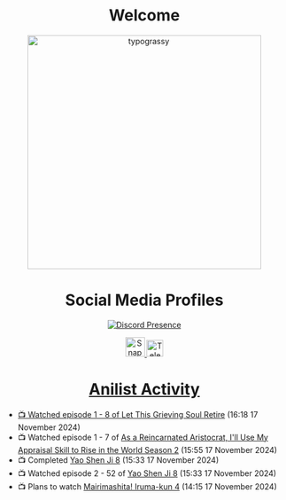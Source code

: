 <div align="center">

# Welcome
<a href="https://github.com/kawarimidoll/typograssy">
    <img alt="typograssy" src="https://typograssy.deno.dev/api?text=%E3%82%88%E3%81%86%E3%81%93%E3%81%9D%E3%81%BF%E3%81%AA%E3%81%95%E3%82%93%20-%20Sheby--&&l0=none&l1=82d9d0&l2=027353&l3=038c4c&l4=01402e&bg=none&frame=none&speed=100&comment=" width="421.99">
</a>

</div>

<div align="center">

# Social Media Profiles

[![Discord Presence](https://lanyard.cnrad.dev/api/612532963938271232)](https://discord.com/users/612532963938271232)


<a href="https://www.snapchat.com/add/a.sheby" title="Snapchat Profile">
    <img src="https://www.freepnglogos.com/uploads/snapchat-logo-png-0.png" width="35" alt="Snapchat Logo" />


<a href="https://t.me/ASheby" title="Telegram Profile">
    <img src="https://www.freepnglogos.com/uploads/telegram-logo-png-0.png" width="30" alt="Telegram Logo" />


</div>

<div align="center">

# Anilist Activity

</div>

<!-- ANILIST_ACTIVITY:start -->

-   📺 Watched episode 1 - 8 of [Let This Grieving Soul Retire](https://anilist.co/anime/175019) (16:18 17 November 2024)
-   📺 Watched episode 1 - 7 of [As a Reincarnated Aristocrat, I'll Use My Appraisal Skill to Rise in the World Season 2](https://anilist.co/anime/178434) (15:55 17 November 2024)
-   📺 Completed [Yao Shen Ji 8](https://anilist.co/anime/178351) (15:33 17 November 2024)
-   📺 Watched episode 2 - 52 of [Yao Shen Ji 8](https://anilist.co/anime/178351) (15:33 17 November 2024)
-   📺 Plans to watch [Mairimashita! Iruma-kun 4](https://anilist.co/anime/184492) (14:15 17 November 2024)

<!-- ANILIST_ACTIVITY:end -->
